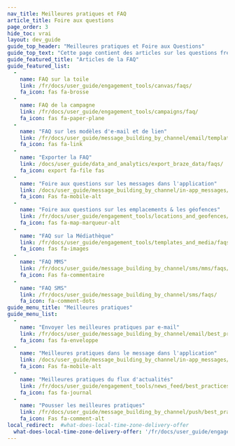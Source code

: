 ```yaml
---
nav_title: Meilleures pratiques et FAQ
article_title: Foire aux questions
page_order: 3
hide_toc: vrai
layout: dev_guide
guide_top_header: "Meilleures pratiques et Foire aux Questions"
guide_top_text: "Cette page contient des articles sur les questions fréquemment posées et les meilleures pratiques sur le tableau de bord de Braze et ses fonctionnalités."
guide_featured_title: "Articles de la FAQ"
guide_featured_list:
  - 
    name: FAQ sur la toile
    link: /fr/docs/user_guide/engagement_tools/canvas/faqs/
    fa_icon: fas fa-brosse
  - 
    name: FAQ de la campagne
    link: /fr/docs/user_guide/engagement_tools/campaigns/faq/
    fa_icon: fas fa-paper-plane
  - 
    name: "FAQ sur les modèles d'e-mail et de lien"
    link: /fr/docs/user_guide/message_building_by_channel/email/templates/faq/
    fa_icon: fas fa-link
  - 
    name: "Exporter la FAQ"
    link: /docs/user_guide/data_and_analytics/export_braze_data/faqs/
    fa_icon: export fa-file fas
  - 
    name: "Foire aux questions sur les messages dans l'application"
    link: /docs/user_guide/message_building_by_channel/in-app_messages/faq/
    fa_icon: Fas fa-mobile-alt
  - 
    name: "Foire aux questions sur les emplacements & les géofences"
    link: /fr/docs/user_guide/engagement_tools/locations_and_geofences/faqs/
    fa_icon: fas fa-map-marqueur-alt
  - 
    name: "FAQ sur la Médiathèque"
    link: /fr/docs/user_guide/engagement_tools/templates_and_media/faqs/
    fa_icon: fas fa-images
  - 
    name: "FAQ MMS"
    link: /fr/docs/user_guide/message_building_by_channel/sms/mms/faqs/
    fa_icon: Fas fa-commentaire
  - 
    name: "FAQ SMS"
    link: /fr/docs/user_guide/message_building_by_channel/sms/faqs/
    fa_icon: fa-comment-dots
guide_menu_title: "Meilleures pratiques"
guide_menu_list:
  - 
    name: "Envoyer les meilleures pratiques par e-mail"
    link: /fr/docs/user_guide/message_building_by_channel/email/best_practices/
    fa_icon: fas fa-enveloppe
  - 
    name: "Meilleures pratiques dans le message dans l'application"
    link: /docs/user_guide/message_building_by_channel/in-app_messages/best_practices/
    fa_icon: Fas fa-mobile-alt
  - 
    name: "Meilleures pratiques du flux d'actualités"
    link: /fr/docs/user_guide/engagement_tools/news_feed/best_practices/
    fa_icon: fas fa-journal
  - 
    name: "Pousser les meilleures pratiques"
    link: /fr/docs/user_guide/message_building_by_channel/push/best_practices/
    fa_icon: Fas fa-comment-alt
local_redirect:  #what-does-local-time-zone-delivery-offer
  what-does-local-time-zone-delivery-offer: '/fr/docs/user_guide/engagement_tools/campaigns/faq/#what-does-local-time-zone-delivery-offer'
---
```


<br>